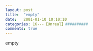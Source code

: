 ```yaml
---
layout: post
title:  "empty"
date:   2001-01-10 10:10:10
categories: 16---【Unreal】##########
comments: true
---
```

empty
